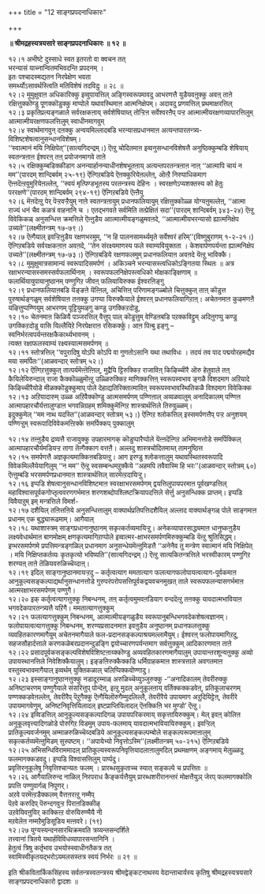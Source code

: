 +++
title = "12 साङ्गप्रपदनाधिकारः"

+++


**॥ श्रीमद्रहस्यत्रयसारे साङ्गप्रपदनाधिकारः ॥ १२ ॥**

१२।१ अभीष्टे दुस्साधे स्वत इतरतो वा क्वचन तत्  
भरन्यासं याच्नान्वितमभिवदन्ति प्रपदनम् ।  
इतः पश्चादस्मद्यतन निरपेक्षेण भवता  
समर्थ्योऽसावर्थस्त्विति मतिविशेषं तदविदुः ॥ २८ ॥  
१२।२ मुमुक्षुवाऩ अधिकारिक्कु इव्वुपायत्तिल् अङ्गिस्वरूपमावदु आभरणत्तै युडैयवऩुक्कु अवऩ् ताऩे रक्षित्तुक्कॊण्डु पूणक्कॊडुक्कु माप्पोले यथावस्थिमाऩ आत्मनिक्षेपम्। अदावदु प्रणवत्तिल् प्रथमाक्षरत्तिल्  
१२।३ प्रकृतिप्रत्यङ्गळाले सर्वरक्षकऩाय् सर्वशेषियाय्त् तोऱ्ऱिऩ सर्वेश्वरऩैप् पऱ्ऱ आत्मात्मीयरक्षणव्यापारत्तिलुम् आत्मात्मीयरक्षणफलत्तिलुम् स्वाधीनमागवुम्  
१२।४ स्वार्थमागवुन् दऩक्कु अन्वयमिल्लादबडि भरन्यासप्रधानमाऩ अत्यन्तपारतन्त्र्य-विशिष्टशेषत्वानुसन्धानविशेषम्।  
‘‘स्वात्मानं मयि निक्षिपेत्’’(सात्यगिदन्द्रम्।) ऎऩ्ऱु चोदितमाऩ इव्वनुसन्धानविशेषत्तै अनुष्ठिक्कुम्बडि शेषियाय् स्वतन्त्रऩाऩ ईश्वरऩ् तऩ् प्रयोजनमागवे ताऩे  
१२।५ रक्षिक्कुम्बडिक्कीडाग अनन्यार्हानन्याधीनशेषभूतऩाय् अत्यन्तपरतन्त्रऩाऩ नाऩ् ‘‘आत्मापि चायं न मम’’(पारदम् शान्दिबर्वम् २५-१९) ऎऩ्गिऱबडिये ऎऩक्कुरियेऩल्लेऩ्, ऒऩ्ऱै निरुपाधिकमाग ऎऩ्ऩदॆऩ्ऱवुमुरियेऩल्लेऩ्, ‘‘स्वयं मृत्पिण्डभूतस्य परतन्त्रस्य देहिनः । स्वरक्षणेऽप्यशक्तस्य को हेतुः पररक्षणे’’(पारदम् शान्दिबर्वम् २९४-१९) ऎऩ्गिऱबडिये ऎऩ्ऩैयु  
१२।६ मॆऩदॆऩ्ऱु पेर् पॆऱ्ऱवऱ्ऱैयुम् नाऩे स्वतन्त्रऩायुम् प्रधानफलियायुम् रक्षित्तुक्कॊळ्ळ योग्यऩुमल्लेऩ्, ‘‘आत्मा राज्यं धनं चैव कळत्रं वाहनानि च । एतद्भगवते सर्वमिति तत्प्रेक्षितं सदा’’(पारदम् शान्दिबर्वम् ३४३-२४) ऎऩ्ऱु विवेकिकळ् अनुसन्धित्त क्रमत्तिले ऎऩ्ऩुडैय आात्मात्मीयङ्गळुमवऩदे, ‘‘आत्मात्मीयभरन्यासो ह्यात्मनिक्षेप उच्यते’’(लक्ष्मीतन्त्रम् १७-७९।)  
१२।७ ऎऩ्गैयाल् इवऱ्ऱिऩुडैय रक्षणभरमुम्, ‘‘न हि पालनसामर्थ्यमृते सर्वेश्वरं हरिम्’’(विष्णुबुराणम् १-२-२१।) ऎऩ्गिऱबडिये सर्वरक्षकऩाऩ अवऩदे, ‘‘तेन संरक्ष्यमाणस्य फले स्वाम्यवियुक्तता । केशवार्पणपर्यन्ता ह्यात्मनिक्षेप उच्यते’’(लक्ष्मीतन्त्रम् १७-७३।) ऎऩ्गिऱबडिये रक्षणफलमुम् प्रधानफलियाऩ अवऩदे यॆऩ्ऱु भाविक्कै।  
१२।८ मुमुक्षुमात्रसामान्यं स्वरूपादिसमर्पणं । अकिञ्चने भरन्यासस्त्वधिकोऽङ्गितया स्थितः ॥ अत्र रक्षाभरन्यासस्समस्सर्वफलार्थिनाम् । स्वरूपफलनिक्षेपस्त्वधिको मोक्षकाङ्क्षिणाम् ॥  
फलार्थियायुपायानुष्ठानम् पण्णुगिऱ जीवऩ् फलियायिरुक्क ईश्वरऩिङ्गु  
१२।९ प्रधानफलियाऩबडि यॆङ्ङऩे यॆऩ्ऩिल्, अचित्तिऩ् परिणामङ्गळ्बोले चित्तुक्कुत् ताऩ् कॊडुत्त पुरुषार्थङ्गळुम् सर्वशेषियाऩ तऩक्कु उगप्पा यिरुक्कैयाले ईश्वरऩ् प्रधानफलियागिऱाऩ्। अचेतनमाऩ कुऴमणऩै यऴित्तुप्पण्णियुम् आभरणम् पूट्टियुमऴगु कण्डु उगक्किऱदोडु,  
१२।१० चेतनमाऩ किळियै पञ्जरत्तिल् वैत्तुप् पाल् कॊडुत्तुम् वेण्डिऩबडि पऱक्कविट्टुम् अदिऩुगप्पु कण्डु उगक्किऱदोडु वासि यिल्लैयिऱे निरपेक्षराऩ रसिकर्क्कु। आऩ पिऩ्बु इङ्गु –  
स्वनिर्भरत्वपर्यन्तरक्षकैकार्थ्यभावनम् ।  
त्यक्त रक्षाफलस्वाम्यं रक्ष्यस्यात्मसमर्पणम् ॥  
१२।११ स्तोत्रत्तिल् ‘‘वपुरादिषु योऽपि कोऽपि वा गुणतोऽसानि यथा तथाविधः । तदयं तव पाद पद्मयोरहमद्यैव मया समर्पितः’’(आळवन्दार् स्तोत्रम् ५२।)  
१२।१२ ऎऩ्गिऱत्तुक्कुत् तात्पर्यमॆऩ्ऩॆऩ्ऩिल्, मुद्रैयि ट्टिरुक्किऱ राजाविऩ् किऴिच्चीरै ऒरु हेतुवाले तऩ् कैयिलेयिरुन्दाल् राजा कैक्कॊळ्ळुमॊऩ्ऱु उळ्ळिरुक्किऱ माणिक्कत्तिऩ् स्वरूपस्वभाव ङ्गळै विशदमाग अऱियादे किऴिच्चीरैयोडे मीळक्कॊडुक्कुमाप् पोले देहाद्यतिरिक्तात्माविऩ् स्वरूपस्वभावस्थितिकळै विश्दमाग विवेकिक्क  
१२।१३ अऱियादारुम् उळ्ळ अऱिवैक्कॊण्डु आत्मसमर्पणम् पण्णिऩाल् अव्वळवालुम् अनादिकालम् पण्णिऩ आत्मापहारचौर्यत्तालुण्डाऩ भगवन्निग्रहम् शमिक्कुमॆऩ्गिऱ शास्त्रार्थत्तिले तिरुवुळ्ळम्।  
इदुक्कुमेल् ‘‘मम नाथ यदस्ति’’(आळवन्दार् स्तोत्रम् ५३।) ऎऩ्गिऱ श्लोकत्तिल् इस्समर्पणत्तैप् पऱ्ऱ अनुशयम् पण्णिऱ्ऱुम् स्वरूपादिविवेकमऩ्ऱिक्के समर्पिक्कप् पुक्कालुम्

१२।१४ तऩ्ऩुडैय द्रव्यत्तै राजावुक्कु उपहारमागक् कॊडुप्पारैप्पोले यॆऩ्ऩदॆऩ्गिऱ अभिमानत्तोडे समर्पिक्किल् आत्मापहारचौर्यमडियऱ्ऱ तागा तॆऩ्गैक्काग वत्तऩै। अल्लदु शास्त्रचोदितमाय्त् तामनुष्ठित्त  
१२।१५ समर्पणत्तै अज्ञकृत्यमाक्किऩबडियऩ्ऱु। आग इरण्डु श्लोकत्तालुम् यथावस्थितस्वरूपादि विवेकमिल्लैयेयागिलुम् ‘‘न मम’’ ऎऩ्ऱु स्वसम्बन्धमऱुक्कैये ‘‘अहमपि तवैवास्मि हि भरः’’(आळवन्दार् स्तोत्रम् ६०) ऎऩ्ऩुम्बडि भरसमर्पणप्रधानमाऩ शास्त्रार्थत्तिल् सारमॆऩ्ऱदायिऱ्ऱु।  
१२।१६ इप्पडि शेषत्वानुसन्धानविशिष्टमाऩ स्वरक्षाभरसमर्पणम् द्वयत्तिलुपायपरमाऩ पूर्वखण्डत्तिल् महाविश्वासपूर्वकगोप्तृत्ववरणगर्भमाऩ शरणशब्दोपश्लिष्टक्रियापदत्तिले सेर्त्तु अनुसन्धिक्क प्राप्तम्। इप्पडि यिवैयाऱुम् इम् मन्त्रत्तिले विमर्श-  
१२।१७ दशैयिल् तऩित्तऩिये अनुसन्धित्तालुम् वाक्यार्थप्रतिपत्तिदशैयिल् अल्लाद वाक्यार्थङ्गळ् पोले साङ्गमाऩ प्रधानम् एक बुद्ध्यारूढमाम्। आगैयाल्  
१२।१८ यथाशास्त्रम् साङ्गप्रधानानुष्ठानम् सकृत्कर्तव्यमायिऱ्ऱु। अनेकव्यापारसाद्ध्यमाऩ धानुष्कऩुडैय लक्ष्यवेधार्थमाऩ बाणमोक्षम् क्षणकृत्यमागिऱाप्पोले इव्वात्मर-क्षाभरसमर्पणमिरुक्कुम्बडि यॆऩ्ऱु श्रुतिसिद्धम्। इप्भरसमर्पणमे प्रपत्तिमन्त्रङ्गळिल् प्रधानमाग अनुसन्धेयमॆऩ्ऩुमिडत्तै ‘‘अनेनैव तु मन्त्रेण स्वात्मानं मयि निक्षिपेत् । मयि निक्षिप्तकर्तव्यः कृतकृत्यो भविष्यति’’(सात्यगिदन्द्रम्।) ऎऩ्ऱु सात्यकितन्त्रत्तिले भरस्वीकारम् पण्णुगिऱ शरण्यऩ् ताऩे तॆळियवरुळिच्चॆय्दाऩ्।  
१२।१९ इदिल् साङ्गानुष्ठानमायऱ्ऱदु – कर्तृत्वत्याग ममतात्याग फलत्यागफलोपायत्वत्याग-पूर्वकमाऩ आनुकूल्यसङ्कल्पाद्यर्थानुसन्धानत्तोडे गुरुपरंपरोपसत्तिपूर्वकद्वयवचनमुखत् ताले स्वरूपफलन्यासगर्भमाऩ आत्मरक्षाभरसमर्पणम् पण्णुगै।  
१२।२० इक् कर्तृत्वत्यागत्तुक्कु निबन्धनम्, तऩ् कर्तृत्वमुमवऩडियाग वन्ददॆऩ्ऱु तऩक्कु यावदात्मभावियाऩ भगवदेकपारतन्त्र्यत्तै यऱिगै। ममतात्यागत्तुक्कुम्  
१२।२१ फलत्यागत्तुक्कुम् निबन्धनम्, आत्मात्मीयङ्गळुडैय स्वरूपानुबन्धिभगवदेकशेषत्वज्ञानम्। फलोपायत्वत्यागत्तुक्कु निबन्धनम्, शरण्यप्रसादनमाऩ इवऩुडैय अनुष्ठानम् प्रधानफलत्तुक्कु व्यवहितकारणमागैयुम् अचेतनमागैयाले फल-प्रदानसङ्कल्पाश्रयमल्लामैयुम्। ईश्वरऩ् फलोपायमागिऱदु, सहजसौहार्दत्ताले करणकळेबरप्रदानन्दुडङ्गि द्वयोच्चारणपर्यन्तमाग सर्वत्तुक्कुम् आदिकारणमाऩ ताऩे  
१२।२२ प्रसादपूर्वकसङ्कल्पविशेषविशिष्टऩाय्क्कॊण्डु अव्यवहितकारणमागैयालुम् उपायान्तरशून्यऩुक्कु अव्वो उपायस्थानत्तिले निवेशिक्कैयालुम्। इङ्ङऩिरुक्कैक्कडि धर्मिग्राहकमाऩ शास्त्रत्ताले अवगतमाऩ वस्तुस्वभावमागैयाल् इव्वर्थम् युक्तिकळाल् चलिप्पिक्कवॊण्णादु।  
१२।२३ इस्साङ्गानुष्ठानत्तुक्कु नडादूरम्माळ् अरुळिच्चॆय्युञ्जुरुक्कु
-‘‘अनादिकालम् तेवरीरुक्कु अनिष्टाचरणम् पण्णुगैयाले संसरित्तुप् पोन्देऩ्, इऩ्ऱु मुदल् अनुकूलऩाय् वर्तिक्कक्कडवेऩ्, प्रतिकूलाचरणम् पण्णक्कडवेऩल्लेऩ्, तेवरीरैप् पॆऱुगैक्कु ऎऩ्गैयिलॊरुगैम्मुदलिल्लै, तेवरीरैये उपायमाग अऱुदियिट्टेऩ्, तेवरीरे उपायमागवेणुम्, अनिष्टनिवृत्तियिलादल् इष्टप्राप्तियिलादल् ऎऩक्किऩि भर मुण्डो’ ऎऩ्ऱु।  
१२।२४ इव्विडत्तिल् आनुकूल्यसङ्कल्पादिगळ् उपायपरिकरमाय् सकृत्तायिरुक्कुम्। मेल् इवऩ् कोलिऩ अनुकूलवृत्त्यादिगळोडे पोरुगिऱ विडमुम् उपाय-फलमाय् यावदात्मभावियायिरुक्कुम्। इवऱ्ऱिल् प्रातिकूल्यवर्जनमुम् अम्माळरुळिच्चॆय्दबडिये आनुकूल्यसङ्कल्पम्बोले सङ्कल्परूपमाऩालुम् सकृत्कर्तव्यमॆऩ्ऩुमिडम् सुस्पष्टम्। ‘‘अपायेभ्यो निवृत्तोऽस्मि’’(लक्ष्मीतन्त्रम् ५०-२१५) ऎऩ्गिऱबडिये  
१२।२५ अभिसन्धिविराममादल् प्रातिकूल्यस्वरूपनिवृत्तियादलाऩालुमदिल् प्रथमक्षणम् अङ्गमाय् मेलुळ्ळदु फलमागक्कडवदु। इप्पडि विश्वासत्तिलुम् पार्प्पदु।  
प्रवृत्तिरनुकूलेषु निवृत्तिश्चान्यतः फलम् । प्रारब्धसुकृताच्च स्यात् सङ्कल्पे च प्रपत्तितः ॥  
१२।२६ आगैयालिरुन्द नाळिल् निरपराध कैङ्कर्यत्तैयुम् प्रारब्धशरीरानन्तरं मोक्षत्तैयुञ् जेरप् फलमागक्कोलि प्रपत्ति पण्णुवार्गळ् निपुणर्।  
अऱवे परमॆऩ्ऱडैक्कलम् वैत्तऩरऩ्ऱु नम्मैप्  
पॆऱवे करुदिप् पॆरुन्दगवुऱ्ऱ पिराऩडिक्कीऴ्  
उऱवेयिवऩुयिर् काक्किऩ्ऱ वोरुयिरुण्मैयै नी  
मऱवेलॆऩ नम्मऱैमुडिसूडिय मऩ्ऩवरे। (१९)  
१२।२७ युग्यस्यन्दनसारथिक्रमवति त्रय्यन्तसन्दर्शिते  
तत्त्वानां त्रितये यथार्हविविधव्यापारसन्तानिनि ।  
हेतुत्वं त्रिषु कर्तृभाव उभयोस्स्वाधीनतैकत्र तत्  
स्वामिस्वीकृतयद्भरोऽयमलसस्तत्र स्वयं निर्भरः ॥ २९ ॥

इति श्रीकवितार्किकसिंहस्य सर्वतन्त्रस्वतन्त्रस्य श्रीमद्वेङ्कटनाथस्य वेदान्ताचार्यस्य कृतिषु श्रीमद्रहस्यत्रयसारे साङ्गप्रपदनाधिकारो द्वादशः ॥


